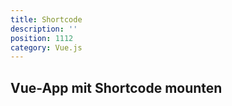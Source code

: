 ```yaml
---
title: Shortcode
description: ''
position: 1112
category: Vue.js
---
```


## Vue-App mit Shortcode mounten
